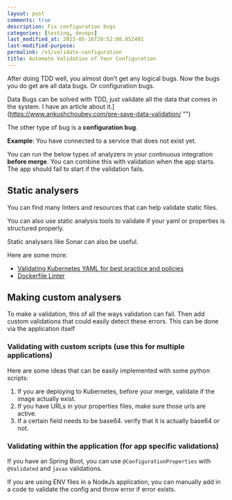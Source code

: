 ```yaml
---
layout: post
comments: true
description: Fix configuration bugs
categories: [testing, devops]
last_modified_at: 2023-05-16T20:52:08.052481
last-modified-purpose:
permalink: /v1/validate-configuration
title: Automate Validation of Your Configuration
---
```


After doing TDD well, you almost don’t get any logical bugs. Now the bugs you do get are all data bugs. Or configuration bugs.

Data Bugs can be solved with TDD, just validate all the data that comes in the system. I have an article about it.](https://www.ankushchoubey.com/pre-save-data-validation/ "‌")

The other type of bug is a **configuration bug**.

**Example**: You have connected to a service that does not exist yet.

You can run the below types of analyzers in your continuous integration **before merge**. You can combine this with validation when the app starts. The app should fail to start if the validation fails.

## Static analysers

You can find many linters and resources that can help validate static files.

You can also use static analysis tools to validate if your yaml or properties is structured properly.

Static analysers like Sonar can also be useful.

Here are some more:

- [Validating Kubernetes YAML for best practice and policies](https://learnk8s.io/validating-kubernetes-yaml "‌")
- [Dockerfile Linter](https://github.com/hadolint/hadolint "‌")

## Making custom analysers

To make a validation, this of all the ways validation can fail. Then add custom validations that could easily detect these errors. This can be done via the application itself

### Validating with custom scripts (use this for multiple applications)

Here are some ideas that can be easily implemented with some python scripts:

1. If you are deploying to Kubernetes, before your merge, validate if the image actually exist.
2. If you have URLs in your properties files, make sure those urls are active.
3. If a certain field needs to be base64. verify that it is actually base64 or not.

### Validating within the application (for app specific validations)

If you have an Spring Boot, you can use `@ConfigurationProperties` with `@Validated` and `javax` validations.

If you are using ENV files in a NodeJs application, you can manually add in a code to validate the config and throw error if error exists.